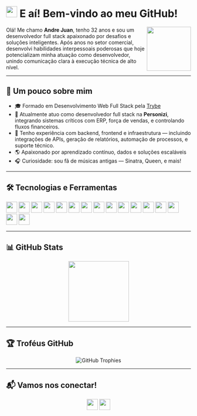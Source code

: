 # <img src="https://media.giphy.com/media/hvRJCLFzcasrR4ia7z/giphy.gif" width="30"/> E aí! Bem-vindo ao meu GitHub!

<div>
   <img src="https://media.giphy.com/media/M9gbBd9nbDrOTu1Mqx/giphy.gif" width="120" align="right"/>
   <p align="left">
Olá! Me chamo <strong>Andre Juan</strong>, tenho 32 anos e sou um desenvolvedor full stack apaixonado por desafios e soluções inteligentes. Após anos no setor comercial, desenvolvi habilidades interpessoais poderosas que hoje potencializam minha atuação como desenvolvedor, unindo comunicação clara à execução técnica de alto nível.
   </p>
</div>

---

## 💫 Um pouco sobre mim

- 🎓 Formado em Desenvolvimento Web Full Stack pela [Trybe](https://www.betrybe.com/)
- 💼 Atualmente atuo como desenvolvedor full stack na <strong>Personizi</strong>, integrando sistemas críticos com ERP, força de vendas, e controlando fluxos financeiros.
- 🚀 Tenho experiência com backend, frontend e infraestrutura — incluindo integrações de APIs, geração de relatórios, automação de processos, e suporte técnico.
- 🌎 Apaixonado por aprendizado contínuo, dados e soluções escaláveis
- 🎧 Curiosidade: sou fã de músicas antigas — Sinatra, Queen, e mais!

---

## 🛠️ Tecnologias e Ferramentas

<p>
   <img src="https://img.shields.io/badge/Angular-DD0031?style=for-the-badge&logo=angular&logoColor=white" height="30px"/>
   <img src="https://img.shields.io/badge/React-20232A?style=for-the-badge&logo=react&logoColor=61DAFB" height="30px"/>
   <img src="https://img.shields.io/badge/TypeScript-007ACC?style=for-the-badge&logo=typescript&logoColor=white" height="30px"/>
   <img src="https://img.shields.io/badge/Python-3776AB?style=for-the-badge&logo=python&logoColor=white" height="30px"/>
   <img src="https://img.shields.io/badge/JavaScript-F7DF1E?style=for-the-badge&logo=javascript&logoColor=black" height="30px"/>
   <img src="https://img.shields.io/badge/Node.js-339933?style=for-the-badge&logo=nodedotjs&logoColor=white" height="30px"/>
   <img src="https://img.shields.io/badge/MySQL-005C84?style=for-the-badge&logo=mysql&logoColor=white" height="30px"/>
   <img src="https://img.shields.io/badge/Nginx-009639?style=for-the-badge&logo=nginx&logoColor=white" height="30px"/>
   <img src="https://img.shields.io/badge/Docker-2496ED?style=for-the-badge&logo=docker&logoColor=white" height="30px"/>
   <img src="https://img.shields.io/badge/GitHub-181717?style=for-the-badge&logo=github&logoColor=white" height="30px"/>
   <img src="https://img.shields.io/badge/Linux-FCC624?style=for-the-badge&logo=linux&logoColor=black" height="30px"/>
   <img src="https://img.shields.io/badge/AWS-232F3E?style=for-the-badge&logo=amazon-aws&logoColor=FF9900" height="30px"/>
   <img src="https://img.shields.io/badge/NestJS-E0234E?style=for-the-badge&logo=nestjs&logoColor=white" height="30px"/>
   <img src="https://img.shields.io/badge/MVC%20%2F%20MSC-336699?style=for-the-badge&logo=databricks&logoColor=white" height="30px"/>
   <img src="https://img.shields.io/badge/OOP-8E44AD?style=for-the-badge&logo=codeigniter&logoColor=white" height="30px"/>
   <img src="https://img.shields.io/badge/Redux-764ABC?style=for-the-badge&logo=redux&logoColor=white" height="30px"/>
</p>

---

## 📊 GitHub Stats

<p align="center">
  <img src="https://github-readme-stats.vercel.app/api/top-langs/?username=andrejvb&layout=compact&theme=dracula&title_color=61dafb&hide_border=true&bg_color=22272e" height="165" />
</p>

---

## 🏆 Troféus GitHub

<p align="center">
  <img src="https://github-profile-trophy.vercel.app/?username=andrejvb&theme=discord&row=1" alt="GitHub Trophies" />
</p>

---

## 📬 Vamos nos conectar!

<p align="center">
  <a href="https://www.linkedin.com/in/andre-juan/"><img src="https://img.shields.io/badge/LinkedIn-%230077B5.svg?style=for-the-badge&logo=linkedin&logoColor=white" height="30px"/></a>
  <a href="mailto:andre.jvb@gmail.com"><img src="https://img.shields.io/badge/Gmail-D14836?style=for-the-badge&logo=gmail&logoColor=white" height="30px"/></a>
</p>
